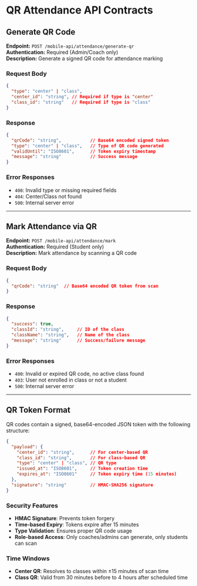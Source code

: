 # QR Attendance API Contracts

## Generate QR Code
**Endpoint:** `POST /mobile-api/attendance/generate-qr`  
**Authentication:** Required (Admin/Coach only)  
**Description:** Generate a signed QR code for attendance marking

### Request Body
```json
{
  "type": "center" | "class",
  "center_id": "string", // Required if type is "center"
  "class_id": "string"   // Required if type is "class"
}
```

### Response
```json
{
  "qrCode": "string",           // Base64 encoded signed token
  "type": "center" | "class",   // Type of QR code generated
  "validUntil": "ISO8601",      // Token expiry timestamp
  "message": "string"           // Success message
}
```

### Error Responses
- `400`: Invalid type or missing required fields
- `404`: Center/Class not found
- `500`: Internal server error

---

## Mark Attendance via QR
**Endpoint:** `POST /mobile-api/attendance/mark`  
**Authentication:** Required (Student only)  
**Description:** Mark attendance by scanning a QR code

### Request Body
```json
{
  "qrCode": "string"  // Base64 encoded QR token from scan
}
```

### Response
```json
{
  "success": true,
  "classId": "string",     // ID of the class
  "className": "string",   // Name of the class
  "message": "string"      // Success/failure message
}
```

### Error Responses
- `400`: Invalid or expired QR code, no active class found
- `403`: User not enrolled in class or not a student
- `500`: Internal server error

---

## QR Token Format
QR codes contain a signed, base64-encoded JSON token with the following structure:

```json
{
  "payload": {
    "center_id": "string",      // For center-based QR
    "class_id": "string",       // For class-based QR
    "type": "center" | "class", // QR type
    "issued_at": "ISO8601",     // Token creation time
    "expires_at": "ISO8601"     // Token expiry time (15 minutes)
  },
  "signature": "string"         // HMAC-SHA256 signature
}
```

### Security Features
- **HMAC Signature**: Prevents token forgery
- **Time-based Expiry**: Tokens expire after 15 minutes
- **Type Validation**: Ensures proper QR code usage
- **Role-based Access**: Only coaches/admins can generate, only students can scan

### Time Windows
- **Center QR**: Resolves to classes within ±15 minutes of scan time
- **Class QR**: Valid from 30 minutes before to 4 hours after scheduled time
